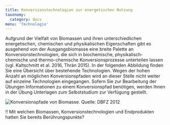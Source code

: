 ```yaml
---
title: Konversionstechnologien zur energetischen Nutzung
taxonomy:
  category: docs
menu: 'Technologie'
---
```


Aufgrund der Vielfalt von Biomassen und ihren unterschiedlichen energetischen, chemischen und physikalischen Eigenschaften gibt es ausgehend von der Ausgangsbiomasse eine breite Palette an Konversionstechnologien, die sich in biochemische, physikalisch-chemische und thermo-chemische Konversionsprozesse unterteilen lassen (vgl. Kaltschmitt et al. 2016, Thrän 2015). In der folgenden Abbildung finden Sie eine Übersicht über bestehende Technologien. Wegen der hohen Anzahl an möglichen Konversionspfaden wird an dieser Stelle nicht weiter auf einzelne Technologien eingegangen. Sofern Sie zur Bearbeitung der Übungen Informationen zu einem Konversionspfad benötigen, werden Ihnen in der Übung Unterlagen zum Selbststudium zur Verfügung gestellt.

![](Skript_DBFZ_Konversionstechnologien.png?lightbox=800&resize=700&classes=caption "Konversionspfade von Biomasse. Quelle: DBFZ 2012")

!! Mit welchen Biomassen, Konversionstechnologien und Endprodukten hatten Sie bereits Berührungspunkte?
